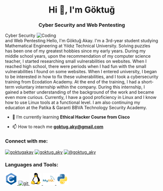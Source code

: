 <h1 align="center">Hi 👋, I'm Göktuğ</h1>
<h3 align="center">Cyber Security and Web Pentesting</h3>
<img align="right" alt="Coding" width="400" src="https://camo.githubusercontent.com/69975701ae885461e333b243712869e54acbef6e2f1d952436a4aa6bea1f96ff/68747470733a2f2f632e74656e6f722e636f6d2f726550446644574f33586f41414141642f6861636b696e672e676966">


Cyber Security and Web Pentesting Hello, I'm Göktuğ Akay. I'm a 3rd-year student studying Mathematical Engineering at Yıldız Technical University. Solving puzzles has been one of my greatest hobbies since my early years. During my middle school years, upon the recommendation of my computer science teacher, I started researching small vulnerabilities on websites. When I reached high school, there were periods when I had fun with the small vulnerabilities I found on some websites. When I entered university, I began to be interested in how to fix these vulnerabilities, and I took a cybersecurity training from Ecodation Academy. At the end of the training, I had a short-term voluntary internship within the company. During this internship, I gained a better understanding of the background of the work and became even more curious. Currently, I have a good proficiency in Linux and I know how to use Linux tools at a functional level. I am also continuing my education at the Patika & Garanti BBVA Technology Security Academy. 

- 🌱 I’m currently learning **Ethical Hacker Course from Cisco**

- 📫 How to reach me **goktug.aky@gmail.com**

<h3 align="left">Connect with me:</h3>
<p align="left">
<a href="https://linkedin.com/in/goktugakay" target="blank"><img align="center" src="https://raw.githubusercontent.com/rahuldkjain/github-profile-readme-generator/master/src/images/icons/Social/linked-in-alt.svg" alt="goktugakay" height="30" width="40" /></a>
<a href="https://www.hackerrank.com/goktug_aky" target="blank"><img align="center" src="https://raw.githubusercontent.com/rahuldkjain/github-profile-readme-generator/master/src/images/icons/Social/hackerrank.svg" alt="goktug_aky" height="30" width="40" /></a>
<a href="https://www.hackerearth.com/@goktug_aky" target="blank"><img align="center" src="https://raw.githubusercontent.com/rahuldkjain/github-profile-readme-generator/master/src/images/icons/Social/hackerearth.svg" alt="@goktug_aky" height="30" width="40" /></a>
</p>

<h3 align="left">Languages and Tools:</h3>
<p align="left"> <a href="https://www.cprogramming.com/" target="_blank" rel="noreferrer"> <img src="https://raw.githubusercontent.com/devicons/devicon/master/icons/c/c-original.svg" alt="c" width="40" height="40"/> </a> <a href="https://git-scm.com/" target="_blank" rel="noreferrer"> <img src="https://www.vectorlogo.zone/logos/git-scm/git-scm-icon.svg" alt="git" width="40" height="40"/> </a> <a href="https://www.linux.org/" target="_blank" rel="noreferrer"> <img src="https://raw.githubusercontent.com/devicons/devicon/master/icons/linux/linux-original.svg" alt="linux" width="40" height="40"/> </a> <a href="https://www.mysql.com/" target="_blank" rel="noreferrer"> <img src="https://raw.githubusercontent.com/devicons/devicon/master/icons/mysql/mysql-original-wordmark.svg" alt="mysql" width="40" height="40"/> </a> <a href="https://www.python.org" target="_blank" rel="noreferrer"> <img src="https://raw.githubusercontent.com/devicons/devicon/master/icons/python/python-original.svg" alt="python" width="40" height="40"/> </a> </p>

